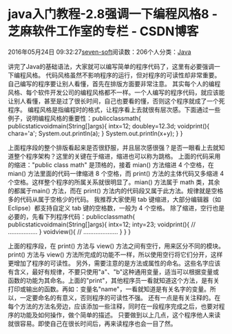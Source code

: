 
# java入门教程-2.8强调一下编程风格8 -  芝麻软件工作室的专栏 - CSDN博客


2016年05月24日 09:32:27[seven-soft](https://me.csdn.net/softn)阅读数：206个人分类：[Java																](https://blog.csdn.net/softn/article/category/6242590)



讲完了Java的基础语法，大家就可以编写简单的程序代码了，这里有必要强调一下编程风格。
代码风格虽然不影响程序的运行，但对程序的可读性却非常重要。自己编写的程序要让别人看懂，首先在排版方面要非常注意。
其实每个人的编程风格、每个软件开发公司的编程风格都不一样。一个人编写的程序代码，就应该能让别人看懂，甚至是过了很长时间，自己也要看的懂，否则这个程序就成了一个死程序。
编程风格是指编程时的格式，让程序看上去就很有层次感。下面通过一些例子，说明编程风格的重要性：publicclassmath{
publicstaticvoidmain(String[]args){
intx=12;
doubley=12.3d;
voidprint(){
chara='a';
System.out.println(a);
}
System.out.println(x+y);
}
}

上面程序段的整个排版看起来是否很舒服，并且层次感很强？是否一眼看上去就知道整个程序架构？这里的关键在于缩进，缩进也可以称为跳格。
上面的代码采用的缩进："public class math" 是顶格的，接着 mian() 方法缩进 4 个空格，在 mian() 方法里面的代码一律缩进 8 个空格，而 print() 方法的主体代码又多缩进 4 个空格。这样整个程序的所属关系就很明显了。mian()
 方法属于 math 类，其余的都属于main() 方法，而在 print() 方法内的代码段又属于此方法。规律就是空格多的代码从属于空格少的代码。
我推荐大家使用 tab 键缩进，大部分编辑器（如Eclipse）都支持自定义 tab 键的空格数，一般为 4 个空格。
除了缩进，空行也是必要的，先看下列程序代码：publicclassmath{
publicstaticvoidmain(String[]args){
intx=12;
inty=23;
voidprint(){
// .................
}
voidview(){
// ....................
}
}
}

上面的程序段，在 print() 方法与 view() 方法之间有空行，用来区分不同的模块。print() 方法与 view() 方法所完成的功能不一样，所以使用空行将它们分开，这样更增加了程序的可读性。
另外，需要注意的是方法或属性的命名。这些名字应该有含义，最好有规律，不要只使用"a"、"b"这种通用变量，适当可以根据变量或函数的功能为其命名。上面的"print"，其他程序员一看就知道这个方法，是有关打印或输出的函数。再如：变量名"name"，一看就知道是有关名字的变量。所以，一定要命名的有意义，否则程序的可读性不强。
还有一点是有关注释的。在每个方法的方法名旁边，应该添加一些注释，同时在一段程序完成之后，也要对程序的功能及如何操作，做个简单的描述。
只要做到以上几点，这个程序他人来读就很容易。即使自己在很长时间后，再来读程序也会一目了然。

